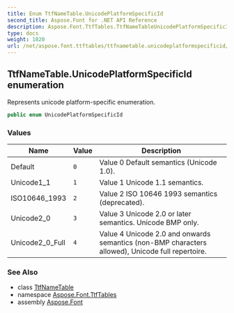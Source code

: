 ```yaml
---
title: Enum TtfNameTable.UnicodePlatformSpecificId
second_title: Aspose.Font for .NET API Reference
description: Aspose.Font.TtfTables.TtfNameTableUnicodePlatformSpecificId enum. Represents unicode platformspecific enumeration
type: docs
weight: 1020
url: /net/aspose.font.ttftables/ttfnametable.unicodeplatformspecificid/
---
```

## TtfNameTable.UnicodePlatformSpecificId enumeration

Represents unicode platform-specific enumeration.

```csharp
public enum UnicodePlatformSpecificId
```

### Values

| Name | Value | Description |
| --- | --- | --- |
| Default | `0` | Value 0 Default semantics (Unicode 1.0). |
| Unicode1_1 | `1` | Value 1 Unicode 1.1 semantics. |
| ISO10646_1993 | `2` | Value 2 ISO 10646 1993 semantics (deprecated). |
| Unicode2_0 | `3` | Value 3 Unicode 2.0 or later semantics. Unicode BMP only. |
| Unicode2_0_Full | `4` | Value 4 Unicode 2.0 and onwards semantics (non-BMP characters allowed), Unicode full repertoire. |

### See Also

* class [TtfNameTable](../ttfnametable/)
* namespace [Aspose.Font.TtfTables](../../aspose.font.ttftables/)
* assembly [Aspose.Font](../../)


